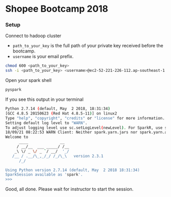 # Shopee Bootcamp 2018

### Setup
Connect to hadoop cluster

* `path_to_your_key` is the full path of your private key received before the bootcamp.
* `username` is your email prefix.

```bash
chmod 600 <path_to_your_key>
ssh -i <path_to_your_key> <username>@ec2-52-221-226-112.ap-southeast-1.compute.amazonaws.com
```

Open your spark shell
```bash
pyspark
```

If you see this output in your terminal
```bash
Python 2.7.14 (default, May  2 2018, 18:31:34) 
[GCC 4.8.5 20150623 (Red Hat 4.8.5-11)] on linux2
Type "help", "copyright", "credits" or "license" for more information.
Setting default log level to "WARN".
To adjust logging level use sc.setLogLevel(newLevel). For SparkR, use setLogLevel(newLevel).
18/09/21 08:22:53 WARN Client: Neither spark.yarn.jars nor spark.yarn.archive is set, falling back to uploading libraries under SPARK_HOME.
Welcome to
      ____              __
     / __/__  ___ _____/ /__
    _\ \/ _ \/ _ `/ __/  '_/
   /__ / .__/\_,_/_/ /_/\_\   version 2.3.1
      /_/

Using Python version 2.7.14 (default, May  2 2018 18:31:34)
SparkSession available as 'spark'.
>>> 
```

Good, all done. Please wait for instructor to start the session.